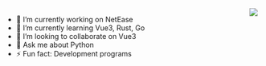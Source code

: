 <img align="right" src="https://github-readme-stats.vercel.app/api?username=Choi-Jungwoo&show_icons=true&icon_color=CE1D2D&text_color=c9d1d9&bg_color=010409&hide_title=true" />

<!--
**Choi-Jungwoo/Choi-Jungwoo** is a ✨ _special_ ✨ repository because its `README.md` (this file) appears on your GitHub profile.

Here are some ideas to get you started:

- 🔭 I’m currently working on ...
- 🌱 I’m currently learning ...
- 👯 I’m looking to collaborate on ...
- 🤔 I’m looking for help with ...
- 💬 Ask me about ...
- 📫 How to reach me: ...
- 😄 Pronouns: ...
- ⚡ Fun fact: ...
-->

- 🔭 I’m currently working on NetEase
- 🌱 I’m currently learning Vue3, Rust, Go
- 👯 I’m looking to collaborate on Vue3
- 💬 Ask me about Python
- ⚡ Fun fact: Development programs
